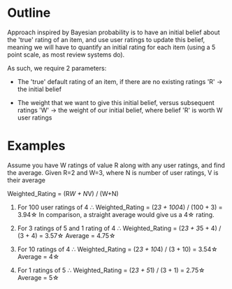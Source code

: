 # Outline 
Approach inspired by Bayesian probability is to have an initial belief about the 'true' rating
of an item, and use user ratings to update this belief, meaning we will have to quantify an 
initial rating for each item (using a 5 point scale, as most review systems do).

As such, we require 2 parameters:
- The 'true' default rating of an item, if there are no existing ratings
  'R' -> the initial belief

 - The weight that we want to give this initial belief, versus subsequent ratings
   'W' -> the weight of our initial belief, where belief 'R' is worth W user ratings 

# Examples 
Assume you have W ratings of value R along with any user ratings, and find the average. 
Given R=2 and W=3, where N is number of user ratings, V is their average

Weighted_Rating = (R*W + N*V) / (W+N)

1. For 100 user ratings of 4 
∴ Weighted_Rating = (2*3 + 100*4) / (100 + 3) = 3.94☆
In comparison, a straight average would give us a 4☆ rating.

2. For 3 ratings of 5 and 1 rating of 4
∴ Weighted_Rating = (2*3 + 3*5 + 4) / (3 + 4) = 3.57☆
Average = 4.75☆

3. For 10 ratings of 4
∴ Weighted_Rating = (2*3 + 10*4) / (3 + 10) = 3.54☆
Average = 4☆

4. For 1 ratings of 5
∴ Weighted_Rating = (2*3 + 5*1) / (3 + 1) = 2.75☆
Average = 5☆
